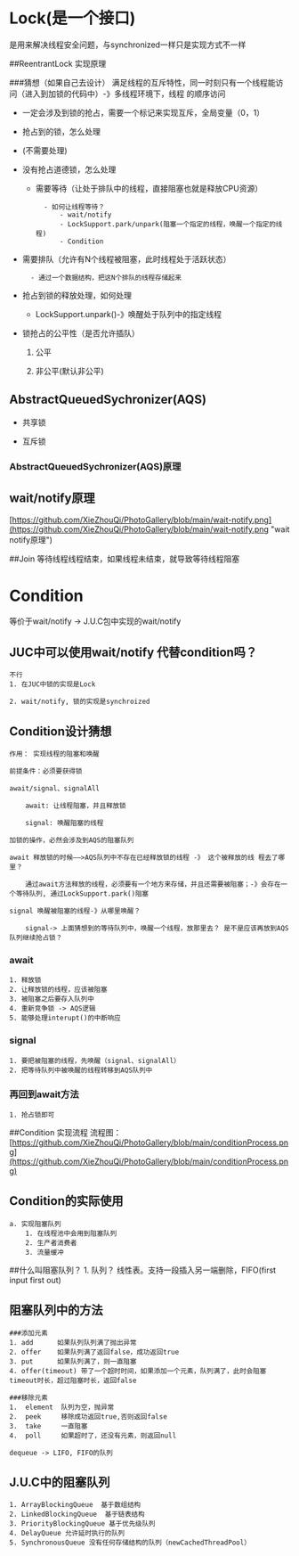# Lock(是一个接口)
是用来解决线程安全问题，与synchronized一样只是实现方式不一样

##ReentrantLock 实现原理

###猜想（如果自己去设计）
满足线程的互斥特性，同一时刻只有一个线程能访问（进入到加锁的代码中）-》多线程环境下，线程
的顺序访问

- 一定会涉及到锁的抢占，需要一个标记来实现互斥，全局变量（0，1）

- 抢占到的锁，怎么处理

- 	(不需要处理)
- 没有抢占道德锁，怎么处理

	
	- 需要等待（让处于排队中的线程，直接阻塞也就是释放CPU资源）
			
			- 如何让线程等待？
				- wait/notify
				- LockSupport.park/unpark(阻塞一个指定的线程，唤醒一个指定的线程)
				- Condition
			



- 需要排队（允许有N个线程被阻塞，此时线程处于活跃状态）
	
		- 通过一个数据结构，把这N个排队的线程存储起来

- 抢占到锁的释放处理，如何处理
	- LockSupport.unpark()-》唤醒处于队列中的指定线程


- 锁抢占的公平性（是否允许插队）
	
	1. 公平
	
	2. 非公平(默认非公平)


## AbstractQueuedSychronizer(AQS)

- 共享锁

- 互斥锁

### AbstractQueuedSychronizer(AQS)原理




## wait/notify原理

[https://github.com/XieZhouQi/PhotoGallery/blob/main/wait-notify.png](https://github.com/XieZhouQi/PhotoGallery/blob/main/wait-notify.png "wait notify原理")


##Join
等待线程线程结束，如果线程未结束，就导致等待线程阻塞


# Condition

等价于wait/notify -> J.U.C包中实现的wait/notify
	
## JUC中可以使用wait/notify 代替condition吗？
	
	不行
	1. 在JUC中锁的实现是Lock
	
	2. wait/notify, 锁的实现是synchroized
	
## Condition设计猜想
	
	作用： 实现线程的阻塞和唤醒

	前提条件：必须要获得锁

	await/signal、signalAll
		
		await: 让线程阻塞，并且释放锁
		
		signal: 唤醒阻塞的线程

	加锁的操作，必然会涉及到AQS的阻塞队列

	await 释放锁的时候——>AQS队列中不存在已经释放锁的线程 -》 这个被释放的线	程去了哪里？

		通过await方法释放的线程，必须要有一个地方来存储，并且还需要被阻塞；-》会存在一个等待队列, 通过LockSupport.park()阻塞

	signal 唤醒被阻塞的线程-》从哪里唤醒？

		signal-> 上面猜想到的等待队列中，唤醒一个线程，放那里去？ 是不是应该再放到AQS队列继续抢占锁？

### await
	1. 释放锁
	2. 让释放锁的线程，应该被阻塞
	3. 被阻塞之后要存入队列中
	4. 重新竞争锁 -> AQS逻辑
	5. 能够处理interupt()的中断响应


### signal
	1. 要把被阻塞的线程，先唤醒（signal、signalAll）
	2. 把等待队列中被唤醒的线程转移到AQS队列中


### 再回到await方法
	1. 抢占锁即可


##Condition 实现流程
流程图：[https://github.com/XieZhouQi/PhotoGallery/blob/main/conditionProcess.png](https://github.com/XieZhouQi/PhotoGallery/blob/main/conditionProcess.png)



## Condition的实际使用
	a. 实现阻塞队列
		1. 在线程池中会用到阻塞队列
		2. 生产者消费者
		3. 流量缓冲


##什么叫阻塞队列？
	1. 队列？
		线性表。支持一段插入另一端删除，FIFO(first input first out)

## 阻塞队列中的方法


	###添加元素
	1. add 		如果队列队列满了抛出异常
	2. offer 	如果队列满了返回false，成功返回true
	3. put 		如果队列满了，则一直阻塞
	4. offer(timeout) 带了一个超时时间，如果添加一个元素，队列满了，此时会阻塞timeout时长，超过阻塞时长，返回false

	###移除元素
	1.	element  队列为空，抛异常
	2.	peek	 移除成功返回true,否则返回false
	3.	take	 一直阻塞
	4.	poll	 如果超时了，还没有元素，则返回null
	
	dequeue -> LIFO, FIFO的队列

## J.U.C中的阻塞队列

	1. ArrayBlockingQueue  基于数组结构
	2. LinkedBlockingQueue	基于链表结构
	3. PriorityBlockingQueue 基于优先级队列
	4. DelayQueue 允许延时执行的队列
	5. SynchronousQueue 没有任何存储结构的队列（newCachedThreadPool）
